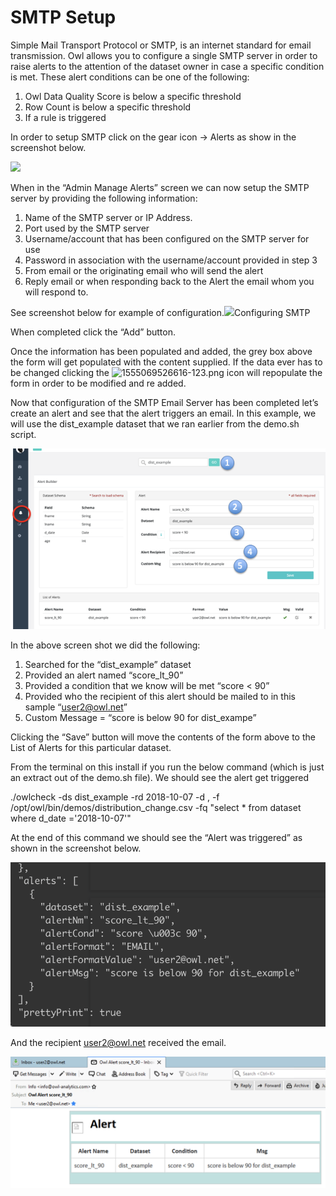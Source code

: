 # SMTP Setup

Simple Mail Transport Protocol or SMTP, is an internet standard for email transmission. Owl allows you to configure a single SMTP server in order to raise alerts to the attention of the dataset owner in case a specific condition is met. These alert conditions can be one of the following:

1. Owl Data Quality Score is below a specific threshold
2. Row Count is below a specific threshold
3. If a rule is triggered

In order to setup SMTP click on the gear icon -> Alerts as show in the screenshot below.

![](<../.gitbook/assets/smtp\_setup (1).gif>)

When in the “Admin Manage Alerts” screen we can now setup the SMTP server by providing the following information:

1. Name of the SMTP server or IP Address.
2. Port used by the SMTP server
3. Username/account that has been configured on the SMTP server for use
4. Password in association with the username/account provided in step 3
5. From email or the originating email who will send the alert
6. Reply email or when responding back to the Alert the email whom you will respond to.

See screenshot below for example of configuration.![](http://18.204.201.140:8080/xwiki/bin/download/Documentation/Admin%20Guide/Setting%20Up%20SMTP/WebHome/1555069327842-964.png)Configuring SMTP

When completed click the “Add” button.

Once the information has been populated and added, the grey box above the form will get populated with the content supplied. If the data ever has to be changed clicking the ![1555069526616-123.png](http://18.204.201.140:8080/xwiki/bin/download/Documentation/Admin%20Guide/Setting%20Up%20SMTP/WebHome/1555069526616-123.png?width=35\&height=31) icon will repopulate the form in order to be modified and re added.

Now that configuration of the SMTP Email Server has been completed let’s create an alert and see that the alert triggers an email. In this example, we will use the dist\_example dataset that we ran earlier from the demo.sh script.

![](<../.gitbook/assets/image (83).png>)

In the above screen shot we did the following:

1. Searched for the “dist\_example” dataset
2. Provided an alert named “score\_lt\_90”
3. Provided a condition that we know will be met “score < 90”
4. Provided who the recipient of this alert should be mailed to in this sample “user2@owl.net”
5. Custom Message = “score is below 90 for dist\_exampe”

Clicking the “Save” button will move the contents of the form above to the List of Alerts for this particular dataset.

From the terminal on this install if you run the below command (which is just an extract out of the demo.sh file). We should see the alert get triggered

./owlcheck -ds dist\_example -rd 2018-10-07 -d , -f /opt/owl/bin/demos/distribution\_change.csv -fq "select \* from dataset where d\_date ='2018-10-07'"

At the end of this command we should see the “Alert was triggered” as shown in the screenshot below.

![](<../.gitbook/assets/image (82).png>)

And the recipient [user2@owl.net](mailto:user2@owl.net) received the email.

![](<../.gitbook/assets/image (81).png>)
